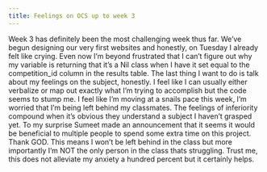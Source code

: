 ```yaml
---
title: Feelings on OCS up to week 3
---
```


Week 3 has definitely been the most challenging week thus far.  We’ve begun designing our very first websites and honestly, on Tuesday I already felt like crying. Even now I’m beyond frustrated that I can’t figure out why my variable is returning that it’s a Nil class when I have it set equal to the competition_id column in the results table. The last thing I want to do is talk about my feelings on the subject, honestly. I feel like I can usually either verbalize or map out exactly what I’m trying to accomplish but the code seems to stump me. I feel like I’m moving at a snails pace this week, I’m worried that I’m being left behind my classmates. The feelings of inferiority compound when it’s obvious they understand a subject I haven’t grasped yet.  To my surprise Sumeet made an announcement that it seems it would be beneficial to multiple people to spend some extra time on this project. Thank GOD. This means I won’t be left behind in the class but more importantly I’m NOT the only person in the class thats struggling. Trust me, this does not alleviate my anxiety a hundred percent but it certainly helps. 